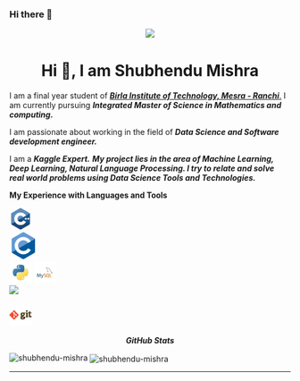 ### Hi there 👋

<p align="center">
  <img src="https://media1.giphy.com/media/8hTm1yGaqsEn4CM8I3/giphy.gif?cid=ecf05e47do101ftnohjl1jmk5g6rdv7luwjgyylx3cu9fkzk&rid=giphy.gif&ct=g" width="25px">
</p>

<h1 align="center">Hi 👋, I am Shubhendu Mishra</h1>

I am a final year student of [***Birla Institute of Technology, Mesra - Ranchi***.](https://www.bitmesra.ac.in/) I am currently pursuing ***Integrated Master of Science in Mathematics and computing.***

I am passionate about working in the field of ***Data Science and Software development engineer.***

I am a ***Kaggle Expert.***
***My project lies in the area of Machine Learning, Deep Learning, Natural Language Processing. I try to relate and solve real world problems using Data Science Tools and Technologies.*** 

**My Experience with Languages and Tools**


<code><img height="40" src="https://raw.githubusercontent.com/github/explore/80688e429a7d4ef2fca1e82350fe8e3517d3494d/topics/cpp/cpp.png"></code>
<code> <img height="50" src="https://raw.githubusercontent.com/devicons/devicon/master/icons/c/c-original.svg"> </code>
<code><img height="40" src="https://raw.githubusercontent.com/github/explore/80688e429a7d4ef2fca1e82350fe8e3517d3494d/topics/python/python.png"></code>
<code><img height="40" src="https://raw.githubusercontent.com/github/explore/80688e429a7d4ef2fca1e82350fe8e3517d3494d/topics/mysql/mysql.png"></code>
<code> <img height="50" src="https://www.vectorlogo.zone/logos/tensorflow/tensorflow-ar21.svg"> </code>

<code><img height="40" src="https://raw.githubusercontent.com/github/explore/80688e429a7d4ef2fca1e82350fe8e3517d3494d/topics/git/git.png"></code>

<p align="center">
 <i><b>GitHub Stats</b></i></p>
<p><img align="left" src="https://github-readme-stats.vercel.app/api/top-langs?username=shub-coder&show_icons=true&locale=en&layout=compact" alt="shubhendu-mishra" /></p>

<p>&nbsp;<img align="center" src="https://github-readme-stats.vercel.app/api?username=shub-coder&show_icons=true&locale=en" alt="shubhendu-mishra" width="410" /></p>

<hr>
